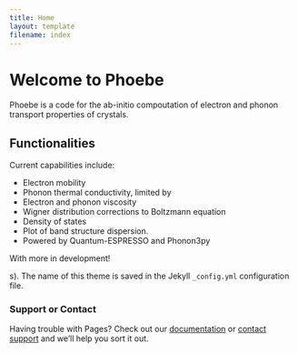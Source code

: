 ```yaml
---
title: Home
layout: template
filename: index
---
```


# Welcome to Phoebe

Phoebe is a code for the ab-initio compoutation of electron and phonon transport properties of crystals.


## Functionalities

Current capabilities include:

- Electron mobility
- Phonon thermal conductivity, limited by
- Electron and phonon viscosity
- Wigner distribution corrections to Boltzmann equation
- Density of states
- Plot of band structure dispersion.
- Powered by Quantum-ESPRESSO and Phonon3py

With more in development!


s). The name of this theme is saved in the Jekyll `_config.yml` configuration file.

### Support or Contact

Having trouble with Pages? Check out our [documentation](https://docs.github.com/categories/github-pages-basics/) or [contact support](https://github.com/contact) and we’ll help you sort it out.
